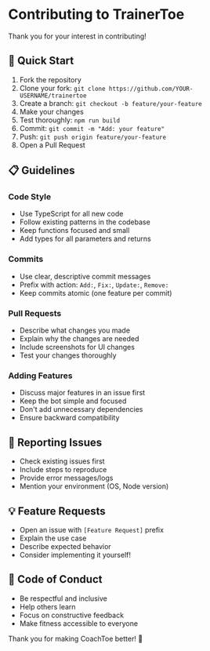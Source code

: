 # Contributing to TrainerToe

Thank you for your interest in contributing! 

## 🚀 Quick Start

1. Fork the repository
2. Clone your fork: `git clone https://github.com/YOUR-USERNAME/trainertoe`
3. Create a branch: `git checkout -b feature/your-feature`
4. Make your changes
5. Test thoroughly: `npm run build`
6. Commit: `git commit -m "Add: your feature"`
7. Push: `git push origin feature/your-feature`
8. Open a Pull Request

## 📋 Guidelines

### Code Style
- Use TypeScript for all new code
- Follow existing patterns in the codebase
- Keep functions focused and small
- Add types for all parameters and returns

### Commits
- Use clear, descriptive commit messages
- Prefix with action: `Add:`, `Fix:`, `Update:`, `Remove:`
- Keep commits atomic (one feature per commit)

### Pull Requests
- Describe what changes you made
- Explain why the changes are needed
- Include screenshots for UI changes
- Test your changes thoroughly

### Adding Features
- Discuss major features in an issue first
- Keep the bot simple and focused
- Don't add unnecessary dependencies
- Ensure backward compatibility

## 🐛 Reporting Issues

- Check existing issues first
- Include steps to reproduce
- Provide error messages/logs
- Mention your environment (OS, Node version)

## 💡 Feature Requests

- Open an issue with `[Feature Request]` prefix
- Explain the use case
- Describe expected behavior
- Consider implementing it yourself!

## 🤝 Code of Conduct

- Be respectful and inclusive
- Help others learn
- Focus on constructive feedback
- Make fitness accessible to everyone

Thank you for making CoachToe better! 💪